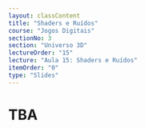 ```yaml
---
layout: classContent
title: "Shaders e Ruídos"
course: "Jogos Digitais"
sectionNo: 3
section: "Universo 3D"
lectureOrder: "15"
lecture: "Aula 15: Shaders e Ruídos"
itemOrder: "0"
type: "Slides"
---
```


# TBA